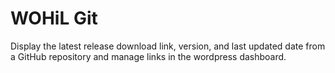 # WOHiL Git
Display the latest release download link, version, and last updated date from a GitHub repository and manage links in the wordpress dashboard.
